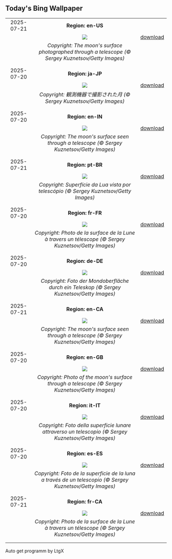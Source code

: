 ## Today's Bing Wallpaper
|      |      |      |
| :----: | :----: | :----: |
|2025-07-21|**Region: en-US**||
||![](https://www.bing.com/th?id=OHR.BigMoon_EN-US5436003142_UHD.jpg&pid=hp&w=1152&h=648&rs=1&c=4)| [download](https://www.bing.com/th?id=OHR.BigMoon_EN-US5436003142_UHD.jpg)|
||*Copyright: The moon's surface photographed through a telescope (© Sergey Kuznetsov/Getty Images)*
||
|||
|2025-07-20|**Region: ja-JP**||
||![](https://www.bing.com/th?id=OHR.BigMoon_JA-JP3459565714_UHD.jpg&pid=hp&w=1152&h=648&rs=1&c=4)| [download](https://www.bing.com/th?id=OHR.BigMoon_JA-JP3459565714_UHD.jpg)|
||*Copyright: 観測機器で撮影された月 (© Sergey Kuznetsov/Getty Images)*
||
|||
|2025-07-20|**Region: en-IN**||
||![](https://www.bing.com/th?id=OHR.BigMoon_EN-IN7770430598_UHD.jpg&pid=hp&w=1152&h=648&rs=1&c=4)| [download](https://www.bing.com/th?id=OHR.BigMoon_EN-IN7770430598_UHD.jpg)|
||*Copyright: The moon's surface seen through a telescope (© Sergey Kuznetsov/Getty Images)*
||
|||
|2025-07-21|**Region: pt-BR**||
||![](https://www.bing.com/th?id=OHR.BigMoon_PT-BR8604757050_UHD.jpg&pid=hp&w=1152&h=648&rs=1&c=4)| [download](https://www.bing.com/th?id=OHR.BigMoon_PT-BR8604757050_UHD.jpg)|
||*Copyright: Superfície da Lua vista por telescópio (© Sergey Kuznetsov/Getty Images)*
||
|||
|2025-07-20|**Region: fr-FR**||
||![](https://www.bing.com/th?id=OHR.BigMoon_FR-FR5081716230_UHD.jpg&pid=hp&w=1152&h=648&rs=1&c=4)| [download](https://www.bing.com/th?id=OHR.BigMoon_FR-FR5081716230_UHD.jpg)|
||*Copyright: Photo de la surface de la Lune à travers un télescope (© Sergey Kuznetsov/Getty Images)*
||
|||
|2025-07-20|**Region: de-DE**||
||![](https://www.bing.com/th?id=OHR.BigMoon_DE-DE6584424311_UHD.jpg&pid=hp&w=1152&h=648&rs=1&c=4)| [download](https://www.bing.com/th?id=OHR.BigMoon_DE-DE6584424311_UHD.jpg)|
||*Copyright: Foto der Mondoberfläche durch ein Teleskop (© Sergey Kuznetsov/Getty Images)*
||
|||
|2025-07-21|**Region: en-CA**||
||![](https://www.bing.com/th?id=OHR.BigMoon_EN-CA7425798401_UHD.jpg&pid=hp&w=1152&h=648&rs=1&c=4)| [download](https://www.bing.com/th?id=OHR.BigMoon_EN-CA7425798401_UHD.jpg)|
||*Copyright: The moon's surface seen through a telescope (© Sergey Kuznetsov/Getty Images)*
||
|||
|2025-07-20|**Region: en-GB**||
||![](https://www.bing.com/th?id=OHR.BigMoon_EN-GB0070261176_UHD.jpg&pid=hp&w=1152&h=648&rs=1&c=4)| [download](https://www.bing.com/th?id=OHR.BigMoon_EN-GB0070261176_UHD.jpg)|
||*Copyright: Photo of the moon's surface through a telescope (© Sergey Kuznetsov/Getty Images)*
||
|||
|2025-07-20|**Region: it-IT**||
||![](https://www.bing.com/th?id=OHR.BigMoon_IT-IT7283568510_UHD.jpg&pid=hp&w=1152&h=648&rs=1&c=4)| [download](https://www.bing.com/th?id=OHR.BigMoon_IT-IT7283568510_UHD.jpg)|
||*Copyright: Foto della superficie lunare attraverso un telescopio (© Sergey Kuznetsov/Getty Images)*
||
|||
|2025-07-20|**Region: es-ES**||
||![](https://www.bing.com/th?id=OHR.BigMoon_ES-ES7673891948_UHD.jpg&pid=hp&w=1152&h=648&rs=1&c=4)| [download](https://www.bing.com/th?id=OHR.BigMoon_ES-ES7673891948_UHD.jpg)|
||*Copyright: Foto de la superficie de la luna a través de un telescopio (© Sergey Kuznetsov/Getty Images)*
||
|||
|2025-07-21|**Region: fr-CA**||
||![](https://www.bing.com/th?id=OHR.BigMoon_FR-CA7813473867_UHD.jpg&pid=hp&w=1152&h=648&rs=1&c=4)| [download](https://www.bing.com/th?id=OHR.BigMoon_FR-CA7813473867_UHD.jpg)|
||*Copyright: Photo de la surface de la Lune à travers un télescope (© Sergey Kuznetsov/Getty Images)*
||
|||

Auto get programm by LtgX

